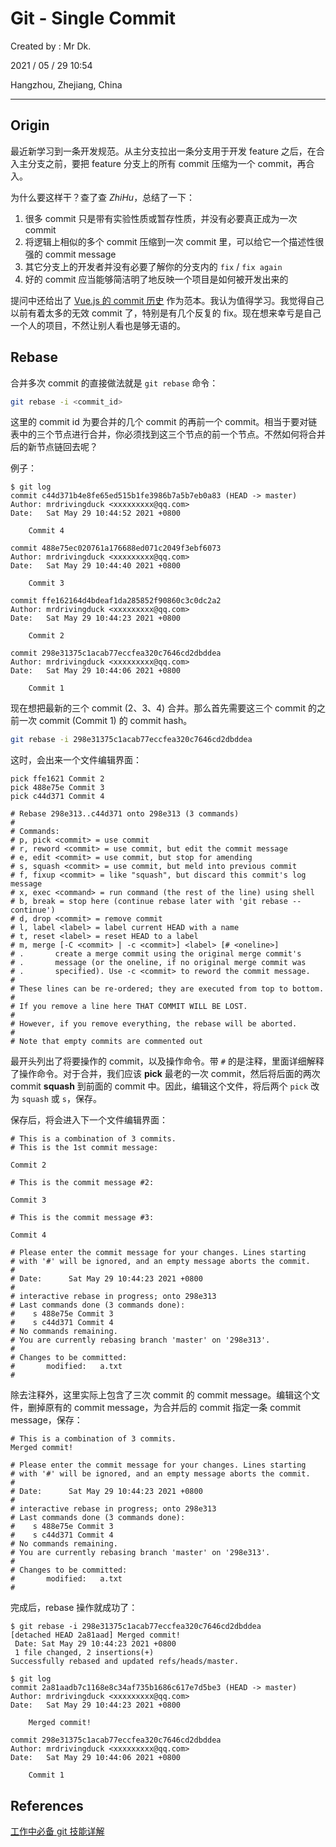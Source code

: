 # Git - Single Commit

Created by : Mr Dk.

2021 / 05 / 29 10:54

Hangzhou, Zhejiang, China

---

## Origin

最近新学习到一条开发规范。从主分支拉出一条分支用于开发 feature 之后，在合入主分支之前，要把 feature 分支上的所有 commit 压缩为一个 commit，再合入。

为什么要这样干？查了查 *ZhiHu*，总结了一下：

1. 很多 commit 只是带有实验性质或暂存性质，并没有必要真正成为一次 commit
2. 将逻辑上相似的多个 commit 压缩到一次 commit 里，可以给它一个描述性很强的 commit message
3. 其它分支上的开发者并没有必要了解你的分支内的 `fix` / `fix again`
4. 好的 commit 应当能够简洁明了地反映一个项目是如何被开发出来的

提问中还给出了 [Vue.js 的 commit 历史](https://www.zhihu.com/question/61283395/answer/186725319) 作为范本。我认为值得学习。我觉得自己以前有着太多的无效 commit 了，特别是有几个反复的 fix。现在想来幸亏是自己一个人的项目，不然让别人看也是够无语的。

## Rebase

合并多次 commit 的直接做法就是 `git rebase` 命令：

```bash
git rebase -i <commit_id>
```

这里的 commit id 为要合并的几个 commit 的再前一个 commit。相当于要对链表中的三个节点进行合并，你必须找到这三个节点的前一个节点。不然如何将合并后的新节点链回去呢？

例子：

```console
$ git log
commit c44d371b4e8fe65ed515b1fe3986b7a5b7eb0a83 (HEAD -> master)
Author: mrdrivingduck <xxxxxxxxx@qq.com>
Date:   Sat May 29 10:44:52 2021 +0800

    Commit 4

commit 488e75ec020761a176688ed071c2049f3ebf6073
Author: mrdrivingduck <xxxxxxxxx@qq.com>
Date:   Sat May 29 10:44:40 2021 +0800

    Commit 3

commit ffe162164d4bdeaf1da285852f90860c3c0dc2a2
Author: mrdrivingduck <xxxxxxxxx@qq.com>
Date:   Sat May 29 10:44:23 2021 +0800

    Commit 2

commit 298e31375c1acab77eccfea320c7646cd2dbddea
Author: mrdrivingduck <xxxxxxxxx@qq.com>
Date:   Sat May 29 10:44:06 2021 +0800

    Commit 1

```

现在想把最新的三个 commit (2、3、4) 合并。那么首先需要这三个 commit 的之前一次 commit (Commit 1) 的 commit hash。

```bash
git rebase -i 298e31375c1acab77eccfea320c7646cd2dbddea
```

这时，会出来一个文件编辑界面：

```
pick ffe1621 Commit 2
pick 488e75e Commit 3
pick c44d371 Commit 4

# Rebase 298e313..c44d371 onto 298e313 (3 commands)
#
# Commands:
# p, pick <commit> = use commit
# r, reword <commit> = use commit, but edit the commit message
# e, edit <commit> = use commit, but stop for amending
# s, squash <commit> = use commit, but meld into previous commit
# f, fixup <commit> = like "squash", but discard this commit's log message
# x, exec <command> = run command (the rest of the line) using shell
# b, break = stop here (continue rebase later with 'git rebase --continue')
# d, drop <commit> = remove commit
# l, label <label> = label current HEAD with a name
# t, reset <label> = reset HEAD to a label
# m, merge [-C <commit> | -c <commit>] <label> [# <oneline>]
# .       create a merge commit using the original merge commit's
# .       message (or the oneline, if no original merge commit was
# .       specified). Use -c <commit> to reword the commit message.
#
# These lines can be re-ordered; they are executed from top to bottom.
#
# If you remove a line here THAT COMMIT WILL BE LOST.
#
# However, if you remove everything, the rebase will be aborted.
#
# Note that empty commits are commented out
```

最开头列出了将要操作的 commit，以及操作命令。带 `#` 的是注释，里面详细解释了操作命令。对于合并，我们应该 **pick** 最老的一次 commit，然后将后面的两次 commit **squash** 到前面的 commit 中。因此，编辑这个文件，将后两个 `pick` 改为 `squash` 或 `s`，保存。

保存后，将会进入下一个文件编辑界面：

```
# This is a combination of 3 commits.
# This is the 1st commit message:

Commit 2

# This is the commit message #2:

Commit 3

# This is the commit message #3:

Commit 4

# Please enter the commit message for your changes. Lines starting
# with '#' will be ignored, and an empty message aborts the commit.
#
# Date:      Sat May 29 10:44:23 2021 +0800
#
# interactive rebase in progress; onto 298e313
# Last commands done (3 commands done):
#    s 488e75e Commit 3
#    s c44d371 Commit 4
# No commands remaining.
# You are currently rebasing branch 'master' on '298e313'.
#
# Changes to be committed:
#       modified:   a.txt
#
```

除去注释外，这里实际上包含了三次 commit 的 commit message。编辑这个文件，删掉原有的 commit message，为合并后的 commit 指定一条 commit message，保存：

```
# This is a combination of 3 commits.
Merged commit!

# Please enter the commit message for your changes. Lines starting
# with '#' will be ignored, and an empty message aborts the commit.
#
# Date:      Sat May 29 10:44:23 2021 +0800
#
# interactive rebase in progress; onto 298e313
# Last commands done (3 commands done):
#    s 488e75e Commit 3
#    s c44d371 Commit 4
# No commands remaining.
# You are currently rebasing branch 'master' on '298e313'.
#
# Changes to be committed:
#       modified:   a.txt
#
```

完成后，rebase 操作就成功了：

```console
$ git rebase -i 298e31375c1acab77eccfea320c7646cd2dbddea
[detached HEAD 2a81aad] Merged commit!
 Date: Sat May 29 10:44:23 2021 +0800
 1 file changed, 2 insertions(+)
Successfully rebased and updated refs/heads/master.

$ git log
commit 2a81aadb7c1168e8c34af735b1686c617e7d5be3 (HEAD -> master)
Author: mrdrivingduck <xxxxxxxxx@qq.com>
Date:   Sat May 29 10:44:23 2021 +0800

    Merged commit!

commit 298e31375c1acab77eccfea320c7646cd2dbddea
Author: mrdrivingduck <xxxxxxxxx@qq.com>
Date:   Sat May 29 10:44:06 2021 +0800

    Commit 1

```

## References

[工作中必备 git 技能详解](https://yonghaowu.github.io/2017/06/18/TheGitYouShouldKnow/)

